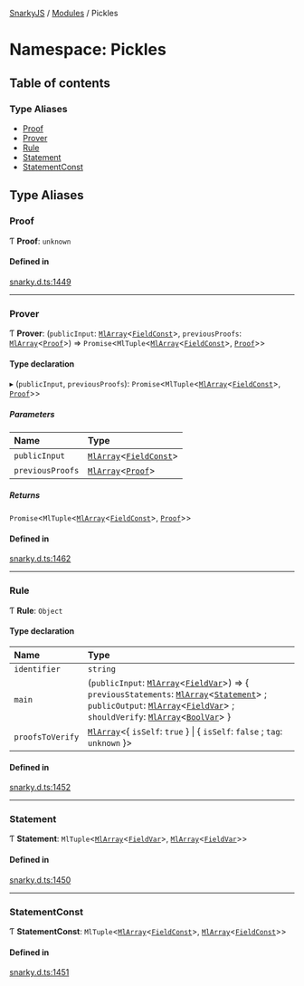 [SnarkyJS](../README.md) / [Modules](../modules.md) / Pickles

# Namespace: Pickles

## Table of contents

### Type Aliases

- [Proof](Pickles.md#proof)
- [Prover](Pickles.md#prover)
- [Rule](Pickles.md#rule)
- [Statement](Pickles.md#statement)
- [StatementConst](Pickles.md#statementconst)

## Type Aliases

### Proof

Ƭ **Proof**: `unknown`

#### Defined in

[snarky.d.ts:1449](https://github.com/o1-labs/snarkyjs/blob/5a945ad8/src/snarky.d.ts#L1449)

___

### Prover

Ƭ **Prover**: (`publicInput`: [`MlArray`](../modules.md#mlarray-1)<[`FieldConst`](../modules.md#fieldconst-1)\>, `previousProofs`: [`MlArray`](../modules.md#mlarray-1)<[`Proof`](Pickles.md#proof)\>) => `Promise`<`MlTuple`<[`MlArray`](../modules.md#mlarray-1)<[`FieldConst`](../modules.md#fieldconst-1)\>, [`Proof`](Pickles.md#proof)\>\>

#### Type declaration

▸ (`publicInput`, `previousProofs`): `Promise`<`MlTuple`<[`MlArray`](../modules.md#mlarray-1)<[`FieldConst`](../modules.md#fieldconst-1)\>, [`Proof`](Pickles.md#proof)\>\>

##### Parameters

| Name | Type |
| :------ | :------ |
| `publicInput` | [`MlArray`](../modules.md#mlarray-1)<[`FieldConst`](../modules.md#fieldconst-1)\> |
| `previousProofs` | [`MlArray`](../modules.md#mlarray-1)<[`Proof`](Pickles.md#proof)\> |

##### Returns

`Promise`<`MlTuple`<[`MlArray`](../modules.md#mlarray-1)<[`FieldConst`](../modules.md#fieldconst-1)\>, [`Proof`](Pickles.md#proof)\>\>

#### Defined in

[snarky.d.ts:1462](https://github.com/o1-labs/snarkyjs/blob/5a945ad8/src/snarky.d.ts#L1462)

___

### Rule

Ƭ **Rule**: `Object`

#### Type declaration

| Name | Type |
| :------ | :------ |
| `identifier` | `string` |
| `main` | (`publicInput`: [`MlArray`](../modules.md#mlarray-1)<[`FieldVar`](../modules.md#fieldvar-1)\>) => { `previousStatements`: [`MlArray`](../modules.md#mlarray-1)<[`Statement`](Pickles.md#statement)\> ; `publicOutput`: [`MlArray`](../modules.md#mlarray-1)<[`FieldVar`](../modules.md#fieldvar-1)\> ; `shouldVerify`: [`MlArray`](../modules.md#mlarray-1)<[`BoolVar`](../modules.md#boolvar)\>  } |
| `proofsToVerify` | [`MlArray`](../modules.md#mlarray-1)<{ `isSelf`: ``true``  } \| { `isSelf`: ``false`` ; `tag`: `unknown`  }\> |

#### Defined in

[snarky.d.ts:1452](https://github.com/o1-labs/snarkyjs/blob/5a945ad8/src/snarky.d.ts#L1452)

___

### Statement

Ƭ **Statement**: `MlTuple`<[`MlArray`](../modules.md#mlarray-1)<[`FieldVar`](../modules.md#fieldvar-1)\>, [`MlArray`](../modules.md#mlarray-1)<[`FieldVar`](../modules.md#fieldvar-1)\>\>

#### Defined in

[snarky.d.ts:1450](https://github.com/o1-labs/snarkyjs/blob/5a945ad8/src/snarky.d.ts#L1450)

___

### StatementConst

Ƭ **StatementConst**: `MlTuple`<[`MlArray`](../modules.md#mlarray-1)<[`FieldConst`](../modules.md#fieldconst-1)\>, [`MlArray`](../modules.md#mlarray-1)<[`FieldConst`](../modules.md#fieldconst-1)\>\>

#### Defined in

[snarky.d.ts:1451](https://github.com/o1-labs/snarkyjs/blob/5a945ad8/src/snarky.d.ts#L1451)
